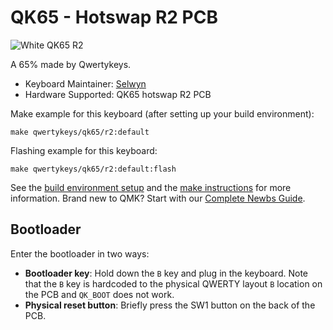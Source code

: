 # QK65 - Hotswap R2 PCB

![White QK65 R2](https://gist.github.com/assets/5701149/2c400ae3-8a73-465a-9354-79200d1e2c9b.jpg)

A 65% made by Qwertykeys.

* Keyboard Maintainer: [Selwyn](https://github.com/Siilwyn)
* Hardware Supported: QK65 hotswap R2 PCB

Make example for this keyboard (after setting up your build environment):

    make qwertykeys/qk65/r2:default

Flashing example for this keyboard:

    make qwertykeys/qk65/r2:default:flash

See the [build environment setup](https://docs.qmk.fm/#/getting_started_build_tools) and the [make instructions](https://docs.qmk.fm/#/getting_started_make_guide) for more information. Brand new to QMK? Start with our [Complete Newbs Guide](https://docs.qmk.fm/#/newbs).

## Bootloader

Enter the bootloader in two ways:

* **Bootloader key**: Hold down the `B` key and plug in the keyboard.
Note that the `B` key is hardcoded to the physical QWERTY layout `B` location on the PCB and `QK_BOOT` does not work.
* **Physical reset button**: Briefly press the SW1 button on the back of the PCB.
